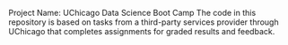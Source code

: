 Project Name: UChicago Data Science Boot Camp
The code in this repository is based on tasks from a third-party services provider through UChicago that completes assignments for graded results and feedback. 
